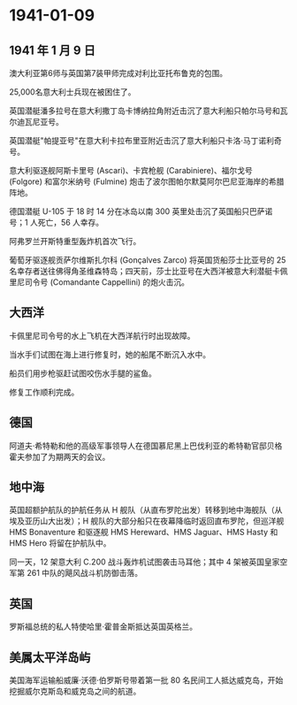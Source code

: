 # 1941-01-09

## 1941 年 1 月 9 日

澳大利亚第6师与英国第7装甲师完成对利比亚托布鲁克的包围。

25,000名意大利士兵现在被困住了。

英国潜艇潘多拉号在意大利撒丁岛卡博纳拉角附近击沉了意大利船只帕尔马号和瓦尔迪瓦尼亚号。

英国潜艇"帕提亚号"在意大利卡拉布里亚附近击沉了意大利船只卡洛·马丁诺利奇号。

意大利驱逐舰阿斯卡里号 (Ascari)、卡宾枪舰 (Carabiniere)、福尔戈号
(Folgore) 和富尔米纳号 (Fulmine)
炮击了波尔图帕尔默莫阿尔巴尼亚海岸的希腊阵地。

德国潜艇 U-105 于 18 时 14 分在冰岛以南 300
英里处击沉了英国船只巴萨诺号；1 人死亡，56 人幸存。

阿弗罗兰开斯特重型轰炸机首次飞行。

葡萄牙驱逐舰贡萨尔维斯扎尔科 (Gonçalves Zarco) 将英国货船莎士比亚号的 25
名幸存者送往佛得角圣维森特岛；四天前，莎士比亚号在大西洋被意大利潜艇卡佩里尼司令号
(Comandante Cappellini) 的炮火击沉。

## 大西洋

卡佩里尼司令号的水上飞机在大西洋航行时出现故障。

当水手们试图在海上进行修复时，她的船尾不断沉入水中。

船员们用步枪驱赶试图咬伤水手腿的鲨鱼。

修复工作顺利完成。

## 德国

阿道夫·希特勒和他的高级军事领导人在德国慕尼黑上巴伐利亚的希特勒官邸贝格霍夫参加了为期两天的会议。

## 地中海

英国超额护航队的护航任务从 H
舰队（从直布罗陀出发）转移到地中海舰队（从埃及亚历山大出发）；H
舰队的大部分船只在夜幕降临时返回直布罗陀，但巡洋舰 HMS Bonaventure
和驱逐舰 HMS Hereward、HMS Jaguar、HMS Hasty 和 HMS Hero
将留在护航队中。

同一天，12 架意大利 C.200 战斗轰炸机试图袭击马耳他；其中 4
架被英国皇家空军第 261 中队的飓风战斗机防御击落。

## 英国

罗斯福总统的私人特使哈里·霍普金斯抵达英国英格兰。

## 美属太平洋岛屿

美国海军运输船威廉·沃德·伯罗斯号带着第一批 80
名民间工人抵达威克岛，开始挖掘威尔克斯岛和威克岛之间的航道。

